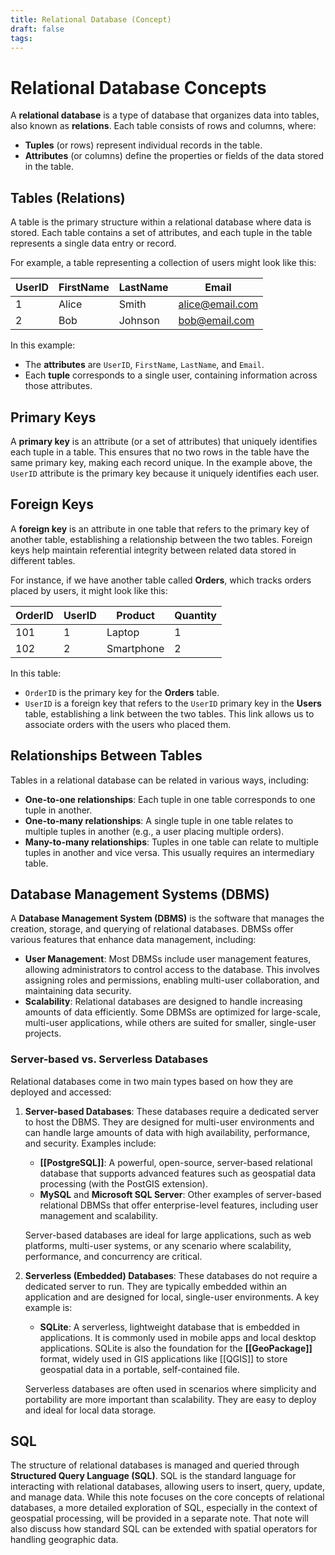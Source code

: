 ```yaml
---
title: Relational Database (Concept)
draft: false
tags:
---
```

 

# Relational Database Concepts

A **relational database** is a type of database that organizes data into tables, also known as **relations**. Each table consists of rows and columns, where:

- **Tuples** (or rows) represent individual records in the table.
- **Attributes** (or columns) define the properties or fields of the data stored in the table.

## Tables (Relations)
A table is the primary structure within a relational database where data is stored. Each table contains a set of attributes, and each tuple in the table represents a single data entry or record.

For example, a table representing a collection of users might look like this:

| UserID | FirstName | LastName  | Email            |
|--------|-----------|-----------|------------------|
| 1      | Alice     | Smith     | alice@email.com  |
| 2      | Bob       | Johnson   | bob@email.com    |

In this example:
- The **attributes** are `UserID`, `FirstName`, `LastName`, and `Email`.
- Each **tuple** corresponds to a single user, containing information across those attributes.

## Primary Keys
A **primary key** is an attribute (or a set of attributes) that uniquely identifies each tuple in a table. This ensures that no two rows in the table have the same primary key, making each record unique. In the example above, the `UserID` attribute is the primary key because it uniquely identifies each user.

## Foreign Keys
A **foreign key** is an attribute in one table that refers to the primary key of another table, establishing a relationship between the two tables. Foreign keys help maintain referential integrity between related data stored in different tables.

For instance, if we have another table called **Orders**, which tracks orders placed by users, it might look like this:

| OrderID | UserID | Product      | Quantity |
|---------|--------|--------------|----------|
| 101     | 1      | Laptop       | 1        |
| 102     | 2      | Smartphone   | 2        |

In this table:
- `OrderID` is the primary key for the **Orders** table.
- `UserID` is a foreign key that refers to the `UserID` primary key in the **Users** table, establishing a link between the two tables. This link allows us to associate orders with the users who placed them.

## Relationships Between Tables
Tables in a relational database can be related in various ways, including:
- **One-to-one relationships**: Each tuple in one table corresponds to one tuple in another.
- **One-to-many relationships**: A single tuple in one table relates to multiple tuples in another (e.g., a user placing multiple orders).
- **Many-to-many relationships**: Tuples in one table can relate to multiple tuples in another and vice versa. This usually requires an intermediary table.

## Database Management Systems (DBMS)
A **Database Management System (DBMS)** is the software that manages the creation, storage, and querying of relational databases. DBMSs offer various features that enhance data management, including:

- **User Management**: Most DBMSs include user management features, allowing administrators to control access to the database. This involves assigning roles and permissions, enabling multi-user collaboration, and maintaining data security.
- **Scalability**: Relational databases are designed to handle increasing amounts of data efficiently. Some DBMSs are optimized for large-scale, multi-user applications, while others are suited for smaller, single-user projects.

### Server-based vs. Serverless Databases
Relational databases come in two main types based on how they are deployed and accessed:

1. **Server-based Databases**: These databases require a dedicated server to host the DBMS. They are designed for multi-user environments and can handle large amounts of data with high availability, performance, and security. Examples include:
   - **[[PostgreSQL]]**: A powerful, open-source, server-based relational database that supports advanced features such as geospatial data processing (with the PostGIS extension).
   - **MySQL** and **Microsoft SQL Server**: Other examples of server-based relational DBMSs that offer enterprise-level features, including user management and scalability.

   Server-based databases are ideal for large applications, such as web platforms, multi-user systems, or any scenario where scalability, performance, and concurrency are critical.

2. **Serverless (Embedded) Databases**: These databases do not require a dedicated server to run. They are typically embedded within an application and are designed for local, single-user environments. A key example is:
   - **SQLite**: A serverless, lightweight database that is embedded in applications. It is commonly used in mobile apps and local desktop applications. SQLite is also the foundation for the **[[GeoPackage]]** format, widely used in GIS applications like [[QGIS]] to store geospatial data in a portable, self-contained file.

   Serverless databases are often used in scenarios where simplicity and portability are more important than scalability. They are easy to deploy and ideal for local data storage.

##  SQL
The structure of relational databases is managed and queried through **Structured Query Language (SQL)**. SQL is the standard language for interacting with relational databases, allowing users to insert, query, update, and manage data. While this note focuses on the core concepts of relational databases, a more detailed exploration of SQL, especially in the context of geospatial processing, will be provided in a separate note. That note will also discuss how standard SQL can be extended with spatial operators for handling geographic data.

